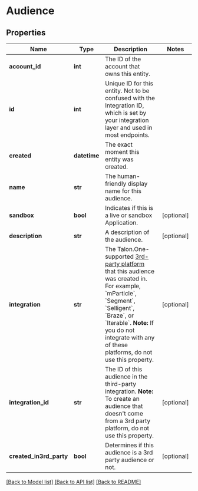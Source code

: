 # Audience


## Properties
Name | Type | Description | Notes
------------ | ------------- | ------------- | -------------
**account_id** | **int** | The ID of the account that owns this entity. | 
**id** | **int** | Unique ID for this entity. Not to be confused with the Integration ID, which is set by your integration layer and used in most endpoints. | 
**created** | **datetime** | The exact moment this entity was created. | 
**name** | **str** | The human-friendly display name for this audience. | 
**sandbox** | **bool** | Indicates if this is a live or sandbox Application. | [optional] 
**description** | **str** | A description of the audience. | [optional] 
**integration** | **str** | The Talon.One-supported [3rd-party platform](https://docs.talon.one/docs/dev/technology-partners/overview) that this audience was created in.  For example, &#x60;mParticle&#x60;, &#x60;Segment&#x60;, &#x60;Selligent&#x60;, &#x60;Braze&#x60;, or &#x60;Iterable&#x60;.  **Note:** If you do not integrate with any of these platforms, do not use this property.  | [optional] 
**integration_id** | **str** | The ID of this audience in the third-party integration.  **Note:** To create an audience that doesn&#39;t come from a 3rd party platform, do not use this property.  | [optional] 
**created_in3rd_party** | **bool** | Determines if this audience is a 3rd party audience or not. | [optional] 

[[Back to Model list]](../README.md#documentation-for-models) [[Back to API list]](../README.md#documentation-for-api-endpoints) [[Back to README]](../README.md)


